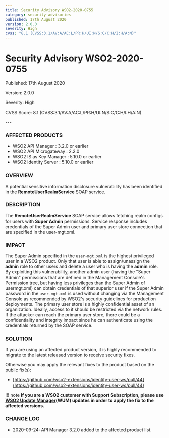 ```yaml
---
title: Security Advisory WSO2-2020-0755
category: security-advisories
published: 17th August 2020
version: 2.0.0
severity: High
cvss: "8.1 (CVSS:3.1/AV:A/AC:L/PR:H/UI:N/S:C/C:H/I:H/A:N)"
---
```


# Security Advisory WSO2-2020-0755

<p class="doc-info">Published: 17th August 2020</p>
<p class="doc-info">Version: 2.0.0</p>
<p class="doc-info">Severity: High</p>
<p class="doc-info">CVSS Score: 8.1 (CVSS:3.1/AV:A/AC:L/PR:H/UI:N/S:C/C:H/I:H/A:N)</p>
---

### AFFECTED PRODUCTS
* WSO2 API Manager : 3.2.0 or earlier
* WSO2 API Microgateway : 2.2.0
* WSO2 IS as Key Manager : 5.10.0 or earlier
* WSO2 Identity Server : 5.10.0 or earlier


### OVERVIEW
A potential sensitive information disclosure vulnerability has been identified in the **RemoteUserRealmService** SOAP service.


### DESCRIPTION
The **RemoteUserRealmService** SOAP service allows fetching realm configs for users with **Super Admin** permissions. Service response includes credentials of the Super Admin user and primary user store connection that are specified in the user-mgt.xml.


### IMPACT
The Super Admin specified in the `user-mgt.xml` is the highest privileged user in a WSO2 product. Only that user is able to assign/unassign the **admin** role to other users and delete a user who is having the **admin** role. By exploiting this vulnerability, another admin user (having the "Super Admin" permissions that are defined in the Management Console's Permission tree, but having less privileges than the Super Admin of usermgt.xml) can obtain credentials of that superior user if the Super Admin password in the `user-mgt.xml` is used without changing via the Management Console as recommended by WSO2's security guidelines for production deployments. The primary user store is a highly confidential asset of an organization. Ideally, access to it should be restricted via the network rules. If the attacker can reach the primary user store, there could be a confidentiality and integrity impact since he can authenticate using the credentials returned by the SOAP service.


### SOLUTION
If you are using an affected product version, it is highly recommended to migrate to the latest released version to receive security fixes.

Otherwise you may apply the relevant fixes to the product based on the public fix(s):

* [https://github.com/wso2-extensions/identity-user-ws/pull/44](https://github.com/wso2-extensions/identity-user-ws/pull/44)


!!! note
    **If you are a WSO2 customer with Support Subscription, please use [WSO2 Update Manager](https://wso2.com/updates/wum)(WUM) updates in order to apply the fix to the affected versions.**


### CHANGE LOG
* 2020-09-24: API Manager 3.2.0 added to the affected product list.
